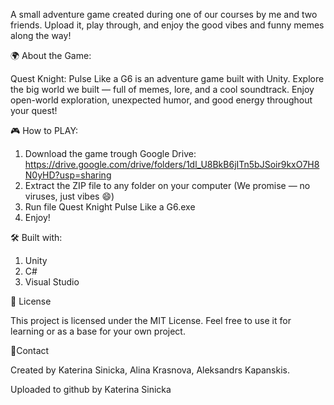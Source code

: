 A small adventure game created during one of our courses by me and two friends.
Upload it, play through, and enjoy the good vibes and funny memes along the way!

🌍 About the Game: 

Quest Knight: Pulse Like a G6 is an adventure game built with Unity.
Explore the big world we built — full of memes, lore, and a cool soundtrack.
Enjoy open-world exploration, unexpected humor, and good energy throughout your quest!

🎮 How to PLAY:
1. Download the game trough Google Drive: https://drive.google.com/drive/folders/1dl_U8BkB6jITn5bJSoir9kxO7H8N0yHD?usp=sharing
2. Extract the ZIP file to any folder on your computer (We promise — no viruses, just vibes 😄)
3. Run file Quest Knight Pulse Like a G6.exe
4. Enjoy!

🛠️ Built with: 
1. Unity
2. C#
3. Visual Studio

📜 License

This project is licensed under the MIT License.
Feel free to use it for learning or as a base for your own project.

💬Contact

Created by Katerina Sinicka, Alina Krasnova, Aleksandrs Kapanskis.

Uploaded to github by Katerina Sinicka
